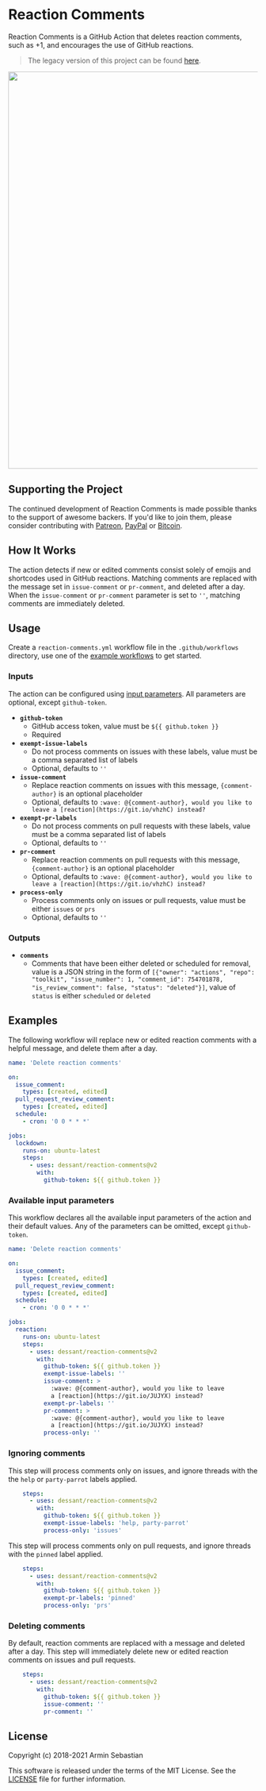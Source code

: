 # Reaction Comments

Reaction Comments is a GitHub Action that deletes reaction comments,
such as +1, and encourages the use of GitHub reactions.

> The legacy version of this project can be found
[here](https://github.com/dessant/reaction-comments-app).

<img width="800" src="https://raw.githubusercontent.com/dessant/reaction-comments/master/assets/screenshot.png">

## Supporting the Project

The continued development of Reaction Comments is made possible
thanks to the support of awesome backers. If you'd like to join them,
please consider contributing with
[Patreon](https://armin.dev/go/patreon?pr=reaction-comments&src=repo),
[PayPal](https://armin.dev/go/paypal?pr=reaction-comments&src=repo) or
[Bitcoin](https://armin.dev/go/bitcoin?pr=reaction-comments&src=repo).

## How It Works

The action detects if new or edited comments consist solely of emojis
and shortcodes used in GitHub reactions. Matching comments are replaced with
the message set in `issue-comment` or `pr-comment`, and deleted after a day.
When the `issue-comment` or `pr-comment` parameter is set to `''`,
matching comments are immediately deleted.

## Usage

Create a `reaction-comments.yml` workflow file in the `.github/workflows`
directory, use one of the [example workflows](#examples) to get started.

### Inputs

The action can be configured using [input parameters](https://help.github.com/en/actions/reference/workflow-syntax-for-github-actions#jobsjob_idstepswith).
All parameters are optional, except `github-token`.

- **`github-token`**
  - GitHub access token, value must be `${{ github.token }}`
  - Required
- **`exempt-issue-labels`**
  - Do not process comments on issues with these labels, value must be
    a comma separated list of labels
  - Optional, defaults to `''`
- **`issue-comment`**
  - Replace reaction comments on issues with this message,
    `{comment-author}` is an optional placeholder
  - Optional, defaults to `:wave: @{comment-author}, would you like to leave
    a [reaction](https://git.io/vhzhC) instead?`
- **`exempt-pr-labels`**
  - Do not process comments on pull requests with these labels, value must be
    a comma separated list of labels
  - Optional, defaults to `''`
- **`pr-comment`**
  - Replace reaction comments on pull requests with this message,
    `{comment-author}` is an optional placeholder
  - Optional, defaults to `:wave: @{comment-author}, would you like to leave
    a [reaction](https://git.io/vhzhC) instead?`
- **`process-only`**
  - Process comments only on issues or pull requests, value must be
    either `issues` or `prs`
  - Optional, defaults to `''`

### Outputs

- **`comments`**
  - Comments that have been either deleted or scheduled for removal,
    value is a JSON string in the form of
    `[{"owner": "actions", "repo": "toolkit", "issue_number": 1,
    "comment_id": 754701878, "is_review_comment": false, "status": "deleted"}]`,
    value of `status` is either `scheduled` or `deleted`

## Examples

The following workflow will replace new or edited reaction comments
with a helpful message, and delete them after a day.

```yaml
name: 'Delete reaction comments'

on:
  issue_comment:
    types: [created, edited]
  pull_request_review_comment:
    types: [created, edited]
  schedule:
    - cron: '0 0 * * *'

jobs:
  lockdown:
    runs-on: ubuntu-latest
    steps:
      - uses: dessant/reaction-comments@v2
        with:
          github-token: ${{ github.token }}
```

### Available input parameters

This workflow declares all the available input parameters of the action
and their default values. Any of the parameters can be omitted,
except `github-token`.

```yaml
name: 'Delete reaction comments'

on:
  issue_comment:
    types: [created, edited]
  pull_request_review_comment:
    types: [created, edited]
  schedule:
    - cron: '0 0 * * *'

jobs:
  reaction:
    runs-on: ubuntu-latest
    steps:
      - uses: dessant/reaction-comments@v2
        with:
          github-token: ${{ github.token }}
          exempt-issue-labels: ''
          issue-comment: >
            :wave: @{comment-author}, would you like to leave
            a [reaction](https://git.io/JUJYX) instead?
          exempt-pr-labels: ''
          pr-comment: >
            :wave: @{comment-author}, would you like to leave
            a [reaction](https://git.io/JUJYX) instead?
          process-only: ''
```

### Ignoring comments

This step will process comments only on issues, and ignore threads
with the the `help` or `party-parrot` labels applied.

```yaml
    steps:
      - uses: dessant/reaction-comments@v2
        with:
          github-token: ${{ github.token }}
          exempt-issue-labels: 'help, party-parrot'
          process-only: 'issues'
```

This step will process comments only on pull requests, and ignore threads
with the `pinned` label applied.

```yaml
    steps:
      - uses: dessant/reaction-comments@v2
        with:
          github-token: ${{ github.token }}
          exempt-pr-labels: 'pinned'
          process-only: 'prs'
```

### Deleting comments

By default, reaction comments are replaced with a message and deleted
after a day. This step will immediately delete new or edited reaction comments
on issues and pull requests.

```yaml
    steps:
      - uses: dessant/reaction-comments@v2
        with:
          github-token: ${{ github.token }}
          issue-comment: ''
          pr-comment: ''
```

## License

Copyright (c) 2018-2021 Armin Sebastian

This software is released under the terms of the MIT License.
See the [LICENSE](LICENSE) file for further information.
